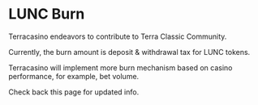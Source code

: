 # LUNC Burn

Terracasino endeavors to contribute to Terra Classic Community.

Currently, the burn amount is deposit & withdrawal tax for LUNC tokens.

Terracasino will implement more burn mechanism based on casino performance, for example, bet volume.&#x20;

Check back this page for updated info.&#x20;
